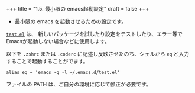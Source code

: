 +++
title = "1.5. 最小限の emacs起動設定"
draft = false
+++

* 最小限の emacs を起動させるための設定です。

[`test.el`](https://github.com/minorugh/dotfiles/blob/main/.emacs.d/test.el) は、
新しいパッケージを試したり設定をテストしたり、エラー等で Emacsが起動しない場合などに使用します。

以下を `.zshrc` または `.coderc` に記述し反映させたのち、シェルから `eq` と入力することで起動することがでます。

```code
alias eq = 'emacs -q -l ~/.emacs.d/test.el'
```

ファイルの PATH は、ご自分の環境に応じて修正が必要です。
